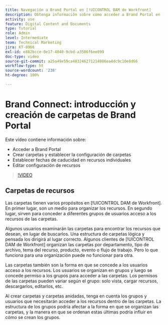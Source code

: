 ```yaml
---
title: Navegación a Brand Portal en [!UICONTROL DAM de Workfront]
description: Obtenga información sobre cómo acceder a Brand Portal en [!UICONTROL DAM de Workfront], crear carpetas, definir fechas de caducidad en recursos individuales y editar la configuración de recursos.
activity: use
feature: Digital Content and Documents
type: Tutorial
role: Admin
level: Intermediate
team: Technical Marketing
jira: KT-8966
exl-id: e882bcce-0e17-4040-9cbd-a3506f6ee099
doc-type: video
source-git-commit: a25a49e59ca483246271214886ea4dc9c10e8d66
workflow-type: ht
source-wordcount: '238'
ht-degree: 100%

---
```


# Brand Connect: introducción y creación de carpetas de Brand Portal

Este vídeo contiene información sobre:

* Acceder a Brand Portal
* Crear carpetas y establecer la configuración de carpetas
* Establecer fechas de caducidad en recursos individuales
* Editar configuración de recursos

>[!VIDEO](https://video.tv.adobe.com/v/335229/?quality=12&learn=on)

## Carpetas de recursos

Las carpetas tienen varios propósitos en [!UICONTROL DAM de Workfront]. En primer lugar, son un medio para organizar los recursos. En segundo lugar, sirven para conceder a diferentes grupos de usuarios acceso a los recursos de las carpetas.

Algunos usuarios examinarán las carpetas para encontrar los recursos que desean, en lugar de buscarlos. Una estructura de carpetas lógica y pensada los dirigirá al lugar correcto. Algunos clientes de [!UICONTROL DAM de Workfront] organizan las carpetas por departamento, tipo de archivo, tema del recurso, producto, evento o flujo de trabajo. Pero lo que funciona para una organización puede no funcionar para otra.

Las carpetas también son la forma en que se concede a los usuarios acceso a los recursos. Los usuarios se organizan en grupos y luego se concede permiso a los grupos para acceder a las carpetas. Los permisos de las carpetas pueden variar según el grupo: solo vista, cargar recursos, descargarlos, editarlos, etc.

Al crear carpetas y carpetas anidadas, tenga en cuenta los grupos y usuarios que necesitarán acceder a los recursos dentro de las carpetas. La estructura de los grupos podría afectar a la forma en que se organizan las carpetas, y la manera en que se ordenan estas últimas podría influir en cómo se crean los grupos.
